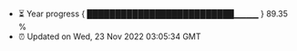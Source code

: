 - ⏳ Year progress { ██████████████████████████▁▁▁▁ } 89.35 %
- ⏰ Updated on Wed, 23 Nov 2022 03:05:34 GMT

